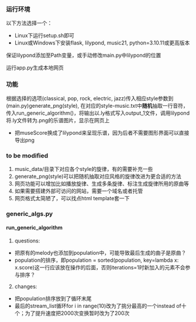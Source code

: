 ### 运行环境
以下方法选择一个：
- Linux下运行setup.sh即可
- Linux或Windows下安装flask, lilypond, music21, python=3.10.11或更高版本

保证lilypond添加至Path变量，或手动修改main.py中lilypond的位置

运行app.py生成本地网页

### 功能
根据选择的选项(classical, pop, rock, electric, jazz)传入相应style参数到(main.py)generate_png(style), 在对应的style-music.txt中**随机**抽取一行音符，传入run_generic_algorithm()，将输出以.ly格式写入output_1文件，调用lilypond将.ly文件转为.png的乐谱图片，显示在网页上
- 把museScore换成了lilypond来呈现乐谱，因为后者不需要图形界面可以直接导出png

### to be modified
1. music_data/目录下对应各个style的旋律，有的需要补充一些
2. generate_png(style)可以把随机抽取对应风格的旋律改进为更合适的方法
3. 网页功能可以增加比如播放旋律、生成多条旋律、标注生成旋律所用的原曲等
4. 如果需要搭建外部可访问的网站，需要一个域名或者托管
5. 网页格式太简陋了，可以找点html template套一下

### generic_algs.py
#### run_generic_algorithm
1. questions:
- 把原有的melody也添加到population中，可能导致最后生成的曲子是原曲？
- population的排序，即population = sorted(population, key=lambda x: x.score)这一行应该放在操作的后面，否则iterations=1时新加入的元素不会参与排序？
2. changes:
- 把population排序放到了循环末尾
- 最后的stream_list循环for i in range(10)改为了挑分最高的一个instead of十个；为了提升速度把2000次变换暂时改为了200次